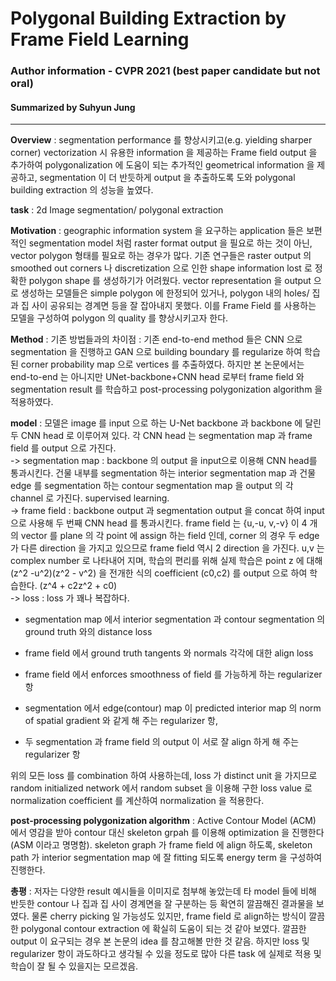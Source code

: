 # Polygonal Building Extraction by Frame Field Learning
### Author information - CVPR 2021 (best paper candidate but not oral)
#### Summarized by Suhyun Jung
---

**Overview** : segmentation performance 를 향상시키고(e.g. yielding sharper corner) vectorization 시 유용한 information 을 제공하는 Frame field output 을 추가하여 polygonalization 에 도움이 되는 추가적인 geometrical information 을 제공하고, segmentation 이 더 반듯하게 output 을 추출하도록 도와 polygonal building extraction  의 성능을 높였다. 

 

**task** : 2d Image segmentation/ polygonal extraction

 

**Motivation** : geographic information system 을 요구하는 application 들은 보편적인 segmentation model 처럼 raster format output 을 필요로 하는 것이 아닌, vector polygon 형태를 필요로 하는 경우가 많다. 기존 연구들은 raster output 의 smoothed out corners 나 discretization 으로 인한 shape information lost 로 정확한 polygon shape 를 생성하기가 어려웠다. vector representation 을 output 으로 생성하는 모델들은 simple polygon 에 한정되어 있거나, polygon 내의 holes/ 집과 집 사이 공유되는 경계면 등을 잘 잡아내지 못했다. 이를 Frame Field 를 사용하는 모델을 구성하여 polygon 의 quality 를 향상시키고자 한다. 

 

**Method** : 
기존 방법들과의 차이점 : 기존 end-to-end method 들은 CNN 으로 segmentation 을 진행하고 GAN 으로 building boundary 를 regularize 하여 학습된 corner probability map 으로 vertices 를 추출하였다. 하지만 본 논문에서는 end-to-end 는 아니지만 UNet-backbone+CNN head 로부터 frame field 와 segmentation result 를 학습하고 post-processing polygonization algorithm 을 적용하였다. 

 

**model** : 모델은 image 를 input 으로 하는 U-Net backbone 과 backbone 에 달린 두 CNN head 로 이루어져 있다. 각 CNN head 는 segmentation map 과 frame field 를 output 으로 가진다. \
-> segmentation map : backbone 의 output 을 input으로 이용해 CNN head를 통과시킨다. 건물 내부를 segmentation 하는 interior segmentation map 과 건물 edge 를 segmentation 하는 contour segmentation map 을 output 의 각 channel 로 가진다.  supervised learning. \
-> frame field : backbone output 과 segmentation output 을 concat 하여 input 으로 사용해 두 번째 CNN head 를 통과시킨다. frame field 는 {u,-u, v,-v} 이 4 개의 vector 를 plane 의 각 point 에 assign 하는 field 인데, corner 의 경우 두 edge 가 다른 direction 을 가지고 있으므로 frame field 역시 2 direction 을 가진다. u,v 는 complex number 로 나타내어 지며, 학습의 편리를 위해 실제 학습은 point z 에 대해 (z^2 -u^2)(z^2 - v^2) 을 전개한 식의 coefficient (c0,c2) 를 output 으로 하여 학습한다. (z^4 + c2z^2 + c0) \
-> loss : loss 가 꽤나 복잡하다. 


	
* segmentation map 에서 interior segmentation 과 contour segmentation 의 ground truth 와의 distance loss 
	
* frame field  에서 ground truth tangents 와 normals 각각에 대한 align loss 
	
* frame field 에서 enforces smoothness of field 를 가능하게 하는 regularizer 항
	
* segmentation 에서 edge(contour) map 이 predicted interior map 의 norm of spatial gradient 와 같게 해 주는 regularizer 항, 
	
* 두 segmentation 과 frame field 의 output 이 서로 잘 align 하게 해 주는 regularizer 항

위의 모든 loss 를 combination 하여 사용하는데, loss 가 distinct unit 을 가지므로 random initialized network 에서 random subset 을 이용해 구한 loss value 로 normalization coefficient 를 계산하여 normalization 을 적용한다. 
 
**post-processing polygonization algorithm** : Active Contour Model (ACM) 에서 영감을 받아 contour 대신 skeleton grpah 를 이용해 optimization 을 진행한다(ASM 이라고 명명함). skeleton graph 가 frame field 에 align 하도록, skeleton path 가 interior segmentation map 에 잘 fitting 되도록 energy term 을 구성하여 진행한다.

 

**총평** : 저자는 다양한 result 예시들을 이미지로 첨부해 놓았는데 타 model 들에 비해 반듯한 contour 나 집과 집 사이 경계면을 잘 구분하는 등 확연히 깔끔해진 결과물을 보였다. 물론 cherry picking 일 가능성도 있지만, frame field 로 align하는 방식이 깔끔한 polygonal contour extraction 에 확실히 도움이 되는 것 같아 보였다. 깔끔한 output 이 요구되는 경우 본 논문의 idea 를 참고해볼 만한 것 같음. 하지만 loss 및 regularizer 항이 과도하다고 생각될 수 있을 정도로 많아 다른 task 에 실제로 적용 및 학습이 잘 될 수 있을지는 모르겠음.